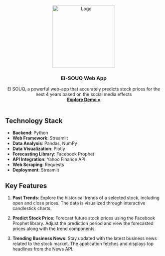 <a name="readme-top"></a>
<!-- PROJECT LOGO -->
<br />
<div align="center">
  <a href="http://elsouq-stock.geeksy.tech/">
    <img src="http://elsouq-stock.geeksy.tech/assets/img/logo.png" width="200" alt="Logo">
  </a>

  <h3 align="center">El-SOUQ Web App</h3>

  <p align="center">
El SOUQ, a powerful web-app that accurately predicts stock prices for the next 4 years based on the social media effects
    <br />
    <a href="http://elsouq-stock.geeksy.tech/"><strong>Explore Demo »</strong></a>
    <br />
    <br />
  </p>
</div>

## Technology Stack

- **Backend**: Python
- **Web Framework**: Streamlit
- **Data Analysis**: Pandas, NumPy
- **Data Visualization**: Plotly
- **Forecasting Library**: Facebook Prophet
- **API Integration**: Yahoo Finance API
- **Web Scraping**: Requests
- **Deployment**: Streamlit

## Key Features

1. **Past Trends**: Explore the historical trends of a selected stock, including open and close prices. The data is visualized through interactive candlestick charts.

2. **Predict Stock Price**: Forecast future stock prices using the Facebook Prophet library. Adjust the prediction period and view the forecasted prices along with the trend components.

3. **Trending Business News**: Stay updated with the latest business news related to the stock market. The application fetches and displays top headlines from the News API.
